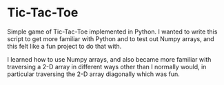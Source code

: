 # Tic-Tac-Toe
Simple game of Tic-Tac-Toe implemented in Python. I wanted to write this script to get more familiar with Python and to test out Numpy arrays, and this felt like a fun project
to do that with.

I learned how to use Numpy arrays, and also became more familiar with traversing a 2-D array in different ways other than I normally would, in particular
traversing the 2-D array diagonally which was fun. 
